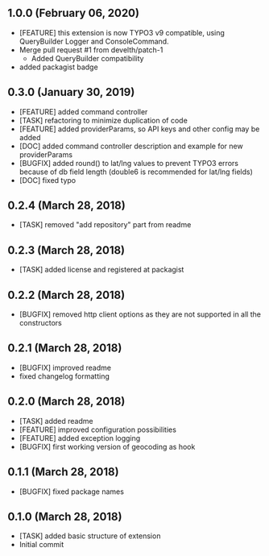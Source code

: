 ## 1.0.0 (February 06, 2020)
  - [FEATURE] this extension is now TYPO3 v9 compatible, using QueryBuilder Logger and ConsoleCommand.
  - Merge pull request #1 from develth/patch-1
    - Added QueryBuilder compatibility
  - added packagist badge

## 0.3.0 (January 30, 2019)
  - [FEATURE] added command controller 
  - [TASK] refactoring to minimize duplication of code 
  - [FEATURE] added providerParams, so API keys and other config may be added 
  - [DOC] added command controller description and example for new providerParams 
  - [BUGFIX] added round() to lat/lng values to prevent TYPO3 errors because of db field length (double6 is recommended for lat/lng fields)
  - [DOC] fixed typo

## 0.2.4 (March 28, 2018)
  - [TASK] removed "add repository" part from readme

## 0.2.3 (March 28, 2018)
  - [TASK] added license and registered at packagist

## 0.2.2 (March 28, 2018)
  - [BUGFIX] removed http client options as they are not supported in all the constructors

## 0.2.1 (March 28, 2018)
  - [BUGFIX] improved readme
  - fixed changelog formatting

## 0.2.0 (March 28, 2018)
  - [TASK] added readme 
  - [FEATURE] improved configuration possibilities
  - [FEATURE] added exception logging
  - [BUGFIX] first working version of geocoding as hook

## 0.1.1 (March 28, 2018)
  - [BUGFIX] fixed package names

## 0.1.0 (March 28, 2018)
  - [TASK] added basic structure of extension
  - Initial commit

